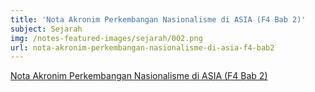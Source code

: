 ```yaml
---
title: 'Nota Akronim Perkembangan Nasionalisme di ASIA (F4 Bab 2)'
subject: Sejarah
img: /notes-featured-images/sejarah/002.png
url: nota-akronim-perkembangan-nasionalisme-di-asia-f4-bab2
---
```


<a class="open-note" href="/notes/sejarah/Nota%20Akronim%20Perkembangan%20Nasionalisme%20di ASIA%20(F4%20Bab%202).pdf" target="_blank">Nota Akronim Perkembangan Nasionalisme di ASIA (F4 Bab 2)</a>